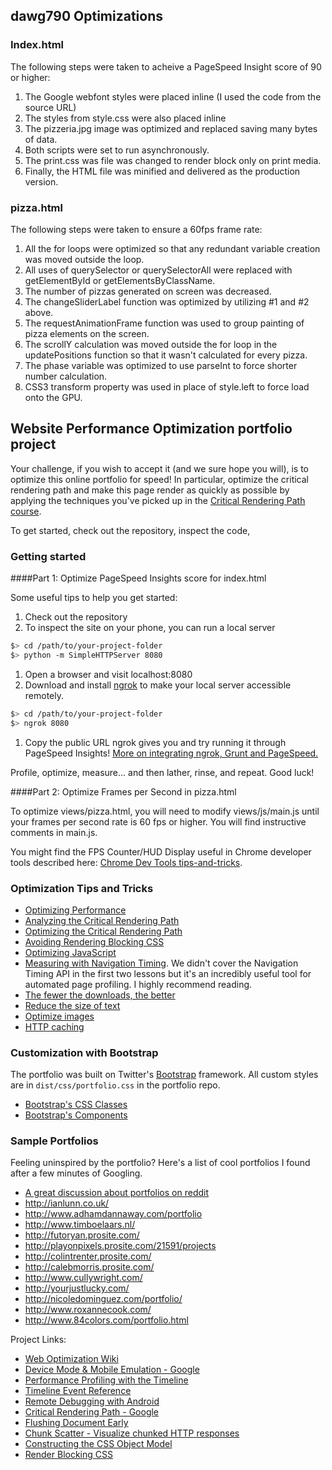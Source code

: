 ## dawg790 Optimizations

### Index.html

The following steps were taken to acheive a PageSpeed Insight score of 90 or higher:
1. The Google webfont styles were placed inline (I used the code from the source URL)
2. The styles from style.css were also placed inline
3. The pizzeria.jpg image was optimized and replaced saving many bytes of data.
4. Both scripts were set to run asynchronously.
5. The print.css was file was changed to render block only on print media.
6. Finally, the HTML file was minified and delivered as the production version.

### pizza.html

The following steps were taken to ensure a 60fps frame rate:
1. All the for loops were optimized so that any redundant variable creation was moved outside the loop.
2. All uses of querySelector or querySelectorAll were replaced with getElementById or getElementsByClassName.
3. The number of pizzas generated on screen was decreased.
4. The changeSliderLabel function was optimized by utilizing #1 and #2 above.
5. The requestAnimationFrame function was used to group painting of pizza elements on the screen.
6. The scrollY calculation was moved outside the for loop in the updatePositions function so that it wasn't
calculated for every pizza.
7. The phase variable was optimized to use parseInt to force shorter number calculation.
8. CSS3 transform property was used in place of style.left to force load onto the GPU.


## Website Performance Optimization portfolio project

Your challenge, if you wish to accept it (and we sure hope you will), is to optimize this online portfolio for speed! In particular, optimize the critical rendering path and make this page render as quickly as possible by applying the techniques you've picked up in the [Critical Rendering Path course](https://www.udacity.com/course/ud884).

To get started, check out the repository, inspect the code,

### Getting started

####Part 1: Optimize PageSpeed Insights score for index.html

Some useful tips to help you get started:

1. Check out the repository
1. To inspect the site on your phone, you can run a local server

  ```bash
  $> cd /path/to/your-project-folder
  $> python -m SimpleHTTPServer 8080
  ```

1. Open a browser and visit localhost:8080
1. Download and install [ngrok](https://ngrok.com/) to make your local server accessible remotely.

  ``` bash
  $> cd /path/to/your-project-folder
  $> ngrok 8080
  ```

1. Copy the public URL ngrok gives you and try running it through PageSpeed Insights! [More on integrating ngrok, Grunt and PageSpeed.](http://www.jamescryer.com/2014/06/12/grunt-pagespeed-and-ngrok-locally-testing/)

Profile, optimize, measure... and then lather, rinse, and repeat. Good luck!

####Part 2: Optimize Frames per Second in pizza.html

To optimize views/pizza.html, you will need to modify views/js/main.js until your frames per second rate is 60 fps or higher. You will find instructive comments in main.js.

You might find the FPS Counter/HUD Display useful in Chrome developer tools described here: [Chrome Dev Tools tips-and-tricks](https://developer.chrome.com/devtools/docs/tips-and-tricks).

### Optimization Tips and Tricks
* [Optimizing Performance](https://developers.google.com/web/fundamentals/performance/ "web performance")
* [Analyzing the Critical Rendering Path](https://developers.google.com/web/fundamentals/performance/critical-rendering-path/analyzing-crp.html "analyzing crp")
* [Optimizing the Critical Rendering Path](https://developers.google.com/web/fundamentals/performance/critical-rendering-path/optimizing-critical-rendering-path.html "optimize the crp!")
* [Avoiding Rendering Blocking CSS](https://developers.google.com/web/fundamentals/performance/critical-rendering-path/render-blocking-css.html "render blocking css")
* [Optimizing JavaScript](https://developers.google.com/web/fundamentals/performance/critical-rendering-path/adding-interactivity-with-javascript.html "javascript")
* [Measuring with Navigation Timing](https://developers.google.com/web/fundamentals/performance/critical-rendering-path/measure-crp.html "nav timing api"). We didn't cover the Navigation Timing API in the first two lessons but it's an incredibly useful tool for automated page profiling. I highly recommend reading.
* <a href="https://developers.google.com/web/fundamentals/performance/optimizing-content-efficiency/eliminate-downloads.html">The fewer the downloads, the better</a>
* <a href="https://developers.google.com/web/fundamentals/performance/optimizing-content-efficiency/optimize-encoding-and-transfer.html">Reduce the size of text</a>
* <a href="https://developers.google.com/web/fundamentals/performance/optimizing-content-efficiency/image-optimization.html">Optimize images</a>
* <a href="https://developers.google.com/web/fundamentals/performance/optimizing-content-efficiency/http-caching.html">HTTP caching</a>

### Customization with Bootstrap
The portfolio was built on Twitter's <a href="http://getbootstrap.com/">Bootstrap</a> framework. All custom styles are in `dist/css/portfolio.css` in the portfolio repo.

* <a href="http://getbootstrap.com/css/">Bootstrap's CSS Classes</a>
* <a href="http://getbootstrap.com/components/">Bootstrap's Components</a>

### Sample Portfolios

Feeling uninspired by the portfolio? Here's a list of cool portfolios I found after a few minutes of Googling.

* <a href="http://www.reddit.com/r/webdev/comments/280qkr/would_anybody_like_to_post_their_portfolio_site/">A great discussion about portfolios on reddit</a>
* <a href="http://ianlunn.co.uk/">http://ianlunn.co.uk/</a>
* <a href="http://www.adhamdannaway.com/portfolio">http://www.adhamdannaway.com/portfolio</a>
* <a href="http://www.timboelaars.nl/">http://www.timboelaars.nl/</a>
* <a href="http://futoryan.prosite.com/">http://futoryan.prosite.com/</a>
* <a href="http://playonpixels.prosite.com/21591/projects">http://playonpixels.prosite.com/21591/projects</a>
* <a href="http://colintrenter.prosite.com/">http://colintrenter.prosite.com/</a>
* <a href="http://calebmorris.prosite.com/">http://calebmorris.prosite.com/</a>
* <a href="http://www.cullywright.com/">http://www.cullywright.com/</a>
* <a href="http://yourjustlucky.com/">http://yourjustlucky.com/</a>
* <a href="http://nicoledominguez.com/portfolio/">http://nicoledominguez.com/portfolio/</a>
* <a href="http://www.roxannecook.com/">http://www.roxannecook.com/</a>
* <a href="http://www.84colors.com/portfolio.html">http://www.84colors.com/portfolio.html</a>

Project Links:
* <a href="https://www.udacity.com/wiki/ud884">Web Optimization Wiki</a>
* <a href="https://developer.chrome.com/devtools/docs/device-mode">Device Mode &amp; Mobile Emulation - Google</a>
* <a href="https://developer.chrome.com/devtools/docs/timeline#making-a-recording">Performance Profiling with the Timeline</a>
* <a href="https://developer.chrome.com/devtools/docs/timeline#timeline-event-reference">Timeline Event Reference</a>
* <a href="https://developer.chrome.com/devtools/docs/remote-debugging">Remote Debugging with Android</a>
* <a href="https://developers.google.com/web/fundamentals/performance/critical-rendering-path/">Critical Rendering Path - Google</a>
* <a href="http://www.stevesouders.com/blog/2009/05/18/flushing-the-document-early/">Flushing Document Early</a>
* <a href="http://blog.cowchimp.com/chunk-scatter-http-chunked-response-analysis-tool/">Chunk Scatter - Visualize chunked HTTP responses</a>
* <a href="https://developers.google.com/web/fundamentals/performance/critical-rendering-path/constructing-the-object-model#css-object-model-cssom">Constructing the CSS Object Model</a>
* <a href="https://developers.google.com/web/fundamentals/performance/critical-rendering-path/render-blocking-css">Render Blocking CSS</a>
